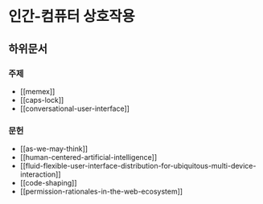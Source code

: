# 인간-컴퓨터 상호작용

## 하위문서

### 주제

- [[memex]]
- [[caps-lock]]
- [[conversational-user-interface]]

### 문헌

- [[as-we-may-think]]
- [[human-centered-artificial-intelligence]]
- [[fluid-flexible-user-interface-distribution-for-ubiquitous-multi-device-interaction]]
- [[code-shaping]]
- [[permission-rationales-in-the-web-ecosystem]]
